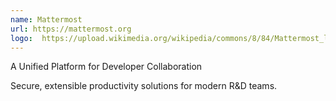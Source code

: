 ```yaml
---
name: Mattermost
url: https://mattermost.org
logo:  https://upload.wikimedia.org/wikipedia/commons/8/84/Mattermost_logo_horizontal.svg
---
```

A Unified Platform for Developer Collaboration

Secure, extensible productivity solutions for modern R&D teams.